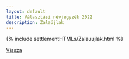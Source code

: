 ```yaml
---
layout: default
title: Választási névjegyzék 2022
description: Zalaújlak
---
```


{% include settlementHTMLs/Zalauujlak.html %}

[Vissza](./)